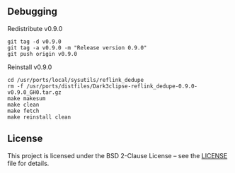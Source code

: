  
## Debugging

Redistribute v0.9.0
```
git tag -d v0.9.0
git tag -a v0.9.0 -m "Release version 0.9.0"
git push origin v0.9.0
```

Reinstall v0.9.0
```
cd /usr/ports/local/sysutils/reflink_dedupe
rm -f /usr/ports/distfiles/Dark3clipse-reflink_dedupe-0.9.0-v0.9.0_GH0.tar.gz
make makesum
make clean
make fetch
make reinstall clean
```
 
## License

This project is licensed under the BSD 2-Clause License – see the [LICENSE](LICENSE) file for details.
